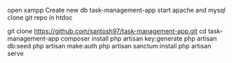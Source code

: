 open xampp
Create new db task-management-app
start apache and mysql
clone git repo in htdoc 


git clone https://github.com/santosh97/task-management-app.git
cd task-management-app 
composer install
php artisan key:generate
php artisan db:seed
php artisan make:auth
php artisan sanctum:install
php artisan serve
